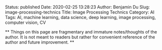 Status: published
Date: 2020-02-25 13:28:23
Author: Benjamin Du
Slug: image-processing-technics
Title: Image Processing Technics
Category: AI
Tags: AI, machine learning, data science, deep learning, image processing, computer vision, CV

**
Things on this page are fragmentary and immature notes/thoughts of the author.
It is not meant to readers but rather for convenient reference of the author and future improvement.
**
